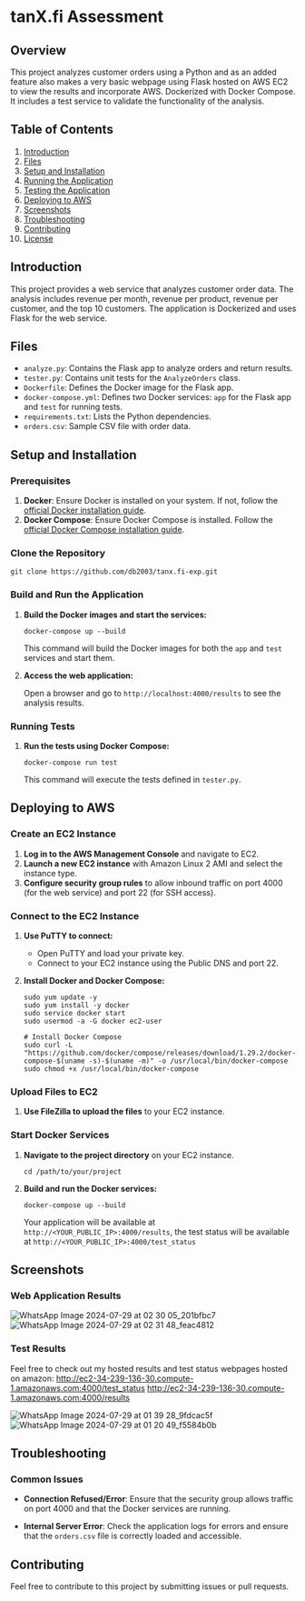 # tanX.fi Assessment

## Overview

This project analyzes customer orders using a Python and as an added feature also makes a very basic webpage using Flask hosted on AWS EC2 to view the results and incorporate AWS. 
Dockerized with Docker Compose. 
It includes a test service to validate the functionality of the analysis.

## Table of Contents

1. [Introduction](#introduction)
2. [Files](#files)
3. [Setup and Installation](#setup-and-installation)
4. [Running the Application](#running-the-application)
5. [Testing the Application](#testing-the-application)
6. [Deploying to AWS](#deploying-to-aws)
7. [Screenshots](#screenshots)
8. [Troubleshooting](#troubleshooting)
9. [Contributing](#contributing)
10. [License](#license)

## Introduction

This project provides a web service that analyzes customer order data. The analysis includes revenue per month, revenue per product, revenue per customer, and the top 10 customers. The application is Dockerized and uses Flask for the web service.

## Files

- `analyze.py`: Contains the Flask app to analyze orders and return results.
- `tester.py`: Contains unit tests for the `AnalyzeOrders` class.
- `Dockerfile`: Defines the Docker image for the Flask app.
- `docker-compose.yml`: Defines two Docker services: `app` for the Flask app and `test` for running tests.
- `requirements.txt`: Lists the Python dependencies.
- `orders.csv`: Sample CSV file with order data.

## Setup and Installation

### Prerequisites

1. **Docker**: Ensure Docker is installed on your system. If not, follow the [official Docker installation guide](https://docs.docker.com/get-docker/).
2. **Docker Compose**: Ensure Docker Compose is installed. Follow the [official Docker Compose installation guide](https://docs.docker.com/compose/install/).

### Clone the Repository

```
git clone https://github.com/db2003/tanx.fi-exp.git
```

### Build and Run the Application

1. **Build the Docker images and start the services:**

   ```
   docker-compose up --build
   ```

   This command will build the Docker images for both the `app` and `test` services and start them.

2. **Access the web application:**

   Open a browser and go to `http://localhost:4000/results` to see the analysis results.

### Running Tests

1. **Run the tests using Docker Compose:**

   ```
   docker-compose run test
   ```

   This command will execute the tests defined in `tester.py`.

## Deploying to AWS

### Create an EC2 Instance

1. **Log in to the AWS Management Console** and navigate to EC2.
2. **Launch a new EC2 instance** with Amazon Linux 2 AMI and select the instance type.
3. **Configure security group rules** to allow inbound traffic on port 4000 (for the web service) and port 22 (for SSH access).

### Connect to the EC2 Instance

1. **Use PuTTY to connect:**
   - Open PuTTY and load your private key.
   - Connect to your EC2 instance using the Public DNS and port 22.

2. **Install Docker and Docker Compose:**

   ```
   sudo yum update -y
   sudo yum install -y docker
   sudo service docker start
   sudo usermod -a -G docker ec2-user

   # Install Docker Compose
   sudo curl -L "https://github.com/docker/compose/releases/download/1.29.2/docker-compose-$(uname -s)-$(uname -m)" -o /usr/local/bin/docker-compose
   sudo chmod +x /usr/local/bin/docker-compose
   ```

### Upload Files to EC2

1. **Use FileZilla to upload the files** to your EC2 instance.

### Start Docker Services

1. **Navigate to the project directory** on your EC2 instance.

   ```
   cd /path/to/your/project
   ```

2. **Build and run the Docker services:**

   ```
   docker-compose up --build
   ```

   Your application will be available at `http://<YOUR_PUBLIC_IP>:4000/results`, the test status will be available at `http://<YOUR_PUBLIC_IP>:4000/test_status`
   

## Screenshots
### Web Application Results
![WhatsApp Image 2024-07-29 at 02 30 05_201bfbc7](https://github.com/user-attachments/assets/51031089-759f-42ab-b689-2a1830dc132a)
![WhatsApp Image 2024-07-29 at 02 31 48_feac4812](https://github.com/user-attachments/assets/3217afcd-b30a-4533-8480-e2a72d86f373)


### Test Results
Feel free to check out my hosted results and test status webpages hosted on amazon:
http://ec2-34-239-136-30.compute-1.amazonaws.com:4000/test_status
http://ec2-34-239-136-30.compute-1.amazonaws.com:4000/results

![WhatsApp Image 2024-07-29 at 01 39 28_9fdcac5f](https://github.com/user-attachments/assets/6dc805ea-4fe1-46d4-a93c-adb42dd601fe)
![WhatsApp Image 2024-07-29 at 01 20 49_f5584b0b](https://github.com/user-attachments/assets/16938a4e-a061-49e4-ba19-0b22b7a215aa)



## Troubleshooting

### Common Issues

- **Connection Refused/Error**: Ensure that the security group allows traffic on port 4000 and that the Docker services are running.

- **Internal Server Error**: Check the application logs for errors and ensure that the `orders.csv` file is correctly loaded and accessible.

## Contributing

Feel free to contribute to this project by submitting issues or pull requests.


